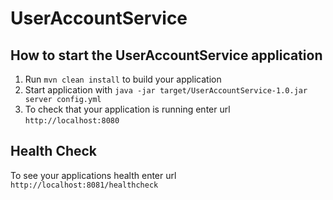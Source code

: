 # UserAccountService

How to start the UserAccountService application
---

1. Run `mvn clean install` to build your application
1. Start application with `java -jar target/UserAccountService-1.0.jar server config.yml`
1. To check that your application is running enter url `http://localhost:8080`

Health Check
---

To see your applications health enter url `http://localhost:8081/healthcheck`
